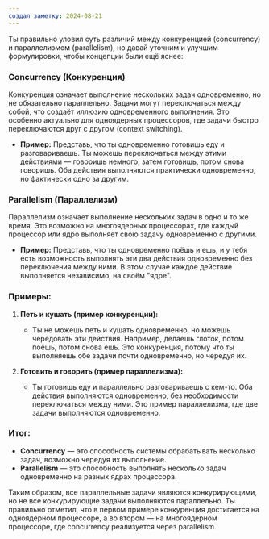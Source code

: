 ```yaml
---
создал заметку: 2024-08-21
---
```

Ты правильно уловил суть различий между конкуренцией (concurrency) и параллелизмом (parallelism), но давай уточним и улучшим формулировки, чтобы концепции были ещё яснее:

### Concurrency (Конкуренция)
Конкуренция означает выполнение нескольких задач одновременно, но не обязательно параллельно. Задачи могут переключаться между собой, что создаёт иллюзию одновременного выполнения. Это особенно актуально для одноядерных процессоров, где задачи быстро переключаются друг с другом (context switching). 

- **Пример:** Представь, что ты одновременно готовишь еду и разговариваешь. Ты можешь переключаться между этими действиями — говоришь немного, затем готовишь, потом снова говоришь. Оба действия выполняются практически одновременно, но фактически одно за другим.

### Parallelism (Параллелизм)
Параллелизм означает выполнение нескольких задач в одно и то же время. Это возможно на многоядерных процессорах, где каждый процессор или ядро выполняет свою задачу одновременно с другими. 

- **Пример:** Представь, что ты одновременно поёшь и ешь, и у тебя есть возможность выполнять эти два действия одновременно без переключения между ними. В этом случае каждое действие выполняется независимо, на своём "ядре".

### Примеры:

1. **Петь и кушать (пример конкуренции):**
   - Ты не можешь петь и кушать одновременно, но можешь чередовать эти действия. Например, делаешь глоток, потом поёшь, потом снова ешь. Это конкуренция, потому что ты выполняешь обе задачи почти одновременно, но чередуя их.

2. **Готовить и говорить (пример параллелизма):**
   - Ты готовишь еду и параллельно разговариваешь с кем-то. Оба действия выполняются одновременно, без необходимости переключаться между ними. Это пример параллелизма, где две задачи выполняются одновременно.

### Итог:
- **Concurrency** — это способность системы обрабатывать несколько задач, возможно чередуя их выполнение.
- **Parallelism** — это способность выполнять несколько задач одновременно на разных ядрах процессора.

Таким образом, все параллельные задачи являются конкурирующими, но не все конкурирующие задачи выполняются параллельно. Ты правильно отметил, что в первом примере конкуренция достигается на одноядерном процессоре, а во втором — на многоядерном процессоре, где concurrency реализуется через parallelism.